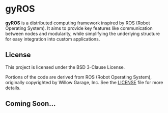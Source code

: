 # gyROS

**gyROS** is a distributed computing framework inspired by ROS (Robot Operating System). It aims to provide key features like communication between nodes and modularity, while simplifying the underlying structure for easy integration into custom applications.

## License

This project is licensed under the BSD 3-Clause License.

Portions of the code are derived from ROS (Robot Operating System), originally copyrighted by Willow Garage, Inc. See the [LICENSE](LICENSE) file for more details.

## Coming Soon...

